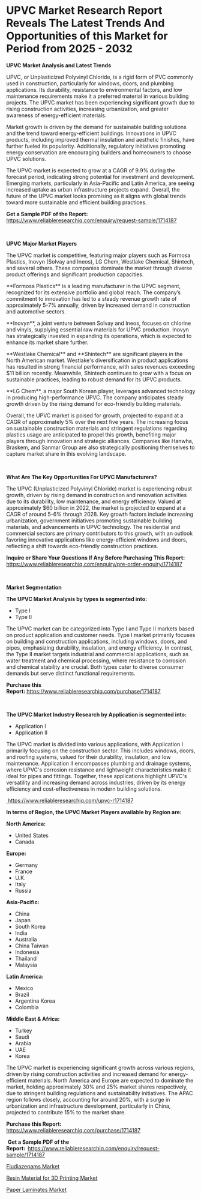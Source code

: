 <p><h1>UPVC Market Research Report Reveals The Latest Trends And Opportunities of this Market for Period from 2025 - 2032</h1></p><p><strong>UPVC Market Analysis and Latest Trends</strong></p>
<p><p>UPVC, or Unplasticized Polyvinyl Chloride, is a rigid form of PVC commonly used in construction, particularly for windows, doors, and plumbing applications. Its durability, resistance to environmental factors, and low maintenance requirements make it a preferred material in various building projects. The UPVC market has been experiencing significant growth due to rising construction activities, increasing urbanization, and greater awareness of energy-efficient materials.</p><p>Market growth is driven by the demand for sustainable building solutions and the trend toward energy-efficient buildings. Innovations in UPVC products, including improved thermal insulation and aesthetic finishes, have further fueled its popularity. Additionally, regulatory initiatives promoting energy conservation are encouraging builders and homeowners to choose UPVC solutions. </p><p>The UPVC market is expected to grow at a CAGR of 9.9% during the forecast period, indicating strong potential for investment and development. Emerging markets, particularly in Asia-Pacific and Latin America, are seeing increased uptake as urban infrastructure projects expand. Overall, the future of the UPVC market looks promising as it aligns with global trends toward more sustainable and efficient building practices.</p></p>
<p><strong>Get a Sample PDF of the Report:&nbsp;</strong> <a href="https://www.reliableresearchiq.com/enquiry/request-sample/1714187?utm_campaign=904&utm_medium=2&utm_source=Github&utm_content=ia&utm_term=11012025&utm_id=upvc">https://www.reliableresearchiq.com/enquiry/request-sample/1714187</a></p>
<p>&nbsp;</p>
<p><strong>UPVC Major Market Players</strong></p>
<p><p>The UPVC market is competitive, featuring major players such as Formosa Plastics, Inovyn (Solvay and Ineos), LG Chem, Westlake Chemical, Shintech, and several others. These companies dominate the market through diverse product offerings and significant production capacities.</p><p>**Formosa Plastics** is a leading manufacturer in the UPVC segment, recognized for its extensive portfolio and global reach. The company’s commitment to innovation has led to a steady revenue growth rate of approximately 5-7% annually, driven by increased demand in construction and automotive sectors. </p><p>**Inovyn**, a joint venture between Solvay and Ineos, focuses on chlorine and vinyls, supplying essential raw materials for UPVC production. Inovyn has strategically invested in expanding its operations, which is expected to enhance its market share further.</p><p>**Westlake Chemical** and **Shintech** are significant players in the North American market. Westlake's diversification in product applications has resulted in strong financial performance, with sales revenues exceeding $11 billion recently. Meanwhile, Shintech continues to grow with a focus on sustainable practices, leading to robust demand for its UPVC products.</p><p>**LG Chem**, a major South Korean player, leverages advanced technology in producing high-performance UPVC. The company anticipates steady growth driven by the rising demand for eco-friendly building materials. </p><p>Overall, the UPVC market is poised for growth, projected to expand at a CAGR of approximately 5% over the next five years. The increasing focus on sustainable construction materials and stringent regulations regarding plastics usage are anticipated to propel this growth, benefiting major players through innovation and strategic alliances. Companies like Hanwha, Braskem, and Sanmar Group are also strategically positioning themselves to capture market share in this evolving landscape.</p></p>
<p>&nbsp;</p>
<p><strong>What Are The Key Opportunities For UPVC Manufacturers?</strong></p>
<p><p>The UPVC (Unplasticized Polyvinyl Chloride) market is experiencing robust growth, driven by rising demand in construction and renovation activities due to its durability, low maintenance, and energy efficiency. Valued at approximately $60 billion in 2022, the market is projected to expand at a CAGR of around 5-6% through 2028. Key growth factors include increasing urbanization, government initiatives promoting sustainable building materials, and advancements in UPVC technology. The residential and commercial sectors are primary contributors to this growth, with an outlook favoring innovative applications like energy-efficient windows and doors, reflecting a shift towards eco-friendly construction practices.</p></p>
<p><strong>Inquire or Share Your Questions If Any Before Purchasing This Report:</strong> <a href="https://www.reliableresearchiq.com/enquiry/pre-order-enquiry/1714187?utm_campaign=904&utm_medium=2&utm_source=Github&utm_content=ia&utm_term=11012025&utm_id=upvc">https://www.reliableresearchiq.com/enquiry/pre-order-enquiry/1714187</a></p>
<p>&nbsp;</p>
<p><strong>Market Segmentation</strong></p>
<p><strong>The UPVC Market Analysis by types is segmented into:</strong></p>
<p><ul><li>Type I</li><li>Type II</li></ul></p>
<p><p>The UPVC market can be categorized into Type I and Type II markets based on product application and customer needs. Type I market primarily focuses on building and construction applications, including windows, doors, and pipes, emphasizing durability, insulation, and energy efficiency. In contrast, the Type II market targets industrial and commercial applications, such as water treatment and chemical processing, where resistance to corrosion and chemical stability are crucial. Both types cater to diverse consumer demands but serve distinct functional requirements.</p></p>
<p><strong>Purchase this Report:&nbsp;</strong><a href="https://www.reliableresearchiq.com/purchase/1714187?utm_campaign=904&utm_medium=2&utm_source=Github&utm_content=ia&utm_term=11012025&utm_id=upvc">https://www.reliableresearchiq.com/purchase/1714187</a></p>
<p>&nbsp;</p>
<p><strong>The UPVC Market Industry Research by Application is segmented into:</strong></p>
<p><ul><li>Application I</li><li>Application II</li></ul></p>
<p><p>The UPVC market is divided into various applications, with Application I primarily focusing on the construction sector. This includes windows, doors, and roofing systems, valued for their durability, insulation, and low maintenance. Application II encompasses plumbing and drainage systems, where UPVC's corrosion resistance and lightweight characteristics make it ideal for pipes and fittings. Together, these applications highlight UPVC's versatility and increasing demand across industries, driven by its energy efficiency and cost-effectiveness in modern building solutions.</p></p>
<p><a href="https://www.reliableresearchiq.com/upvc-r1714187?utm_campaign=904&utm_medium=2&utm_source=Github&utm_content=ia&utm_term=11012025&utm_id=upvc">&nbsp;https://www.reliableresearchiq.com/upvc-r1714187</a></p>
<p><strong>In terms of Region, the UPVC Market Players available by Region are:</strong></p>
<p>
    <p> <strong> North America: </strong>
        <ul>
            <li>United States</li>
            <li>Canada</li>
        </ul>
        </p> 
    <p> <strong> Europe: </strong>
        <ul>
            <li>Germany</li>
            <li>France</li>
            <li>U.K.</li>
            <li>Italy</li>
            <li>Russia</li>
        </ul>
        </p> 
    <p> <strong> Asia-Pacific: </strong>
        <ul>
            <li>China</li>
            <li>Japan</li>
            <li>South Korea</li>
            <li>India</li>
            <li>Australia</li>
            <li>China Taiwan</li>
            <li>Indonesia</li>
            <li>Thailand</li>
            <li>Malaysia</li>
        </ul>
        </p> 
    <p> <strong> Latin America: </strong>
        <ul>
            <li>Mexico</li>
            <li>Brazil</li>
            <li>Argentina Korea</li>
            <li>Colombia</li>
        </ul>
        </p> 
    <p> <strong> Middle East & Africa: </strong>
        <ul>
            <li>Turkey</li>
            <li>Saudi</li>
            <li>Arabia</li>
            <li>UAE</li>
            <li>Korea</li>
        </ul>
    </p>
    </p>
<p><p>The UPVC market is experiencing significant growth across various regions, driven by rising construction activities and increased demand for energy-efficient materials. North America and Europe are expected to dominate the market, holding approximately 30% and 25% market shares respectively, due to stringent building regulations and sustainability initiatives. The APAC region follows closely, accounting for around 20%, with a surge in urbanization and infrastructure development, particularly in China, projected to contribute 15% to the market share.</p></p>
<p><strong>Purchase this Report: </strong><a href="https://www.reliableresearchiq.com/purchase/1714187?utm_campaign=904&utm_medium=2&utm_source=Github&utm_content=ia&utm_term=11012025&utm_id=upvc">https://www.reliableresearchiq.com/purchase/1714187</a></p>
<p>&nbsp;<strong>Get a Sample PDF of the Report:&nbsp;&nbsp;</strong><a href="https://www.reliableresearchiq.com/enquiry/request-sample/1714187?utm_campaign=904&utm_medium=2&utm_source=Github&utm_content=ia&utm_term=11012025&utm_id=upvc">https://www.reliableresearchiq.com/enquiry/request-sample/1714187</a></p>
<p><strong></strong></p>
<p><p><a href="https://github.com/chongseney974/Market-Research-Report-List-1/blob/main/fludiazepams-market.md?utm_campaign=904&utm_medium=2&utm_source=Github&utm_content=ia&utm_term=11012025&utm_id=upvc">Fludiazepams Market</a></p><p><a href="https://github.com/rosalinebhakta48/Market-Research-Report-List-1/blob/main/resin-material-for-3d-printing-market.md?utm_campaign=904&utm_medium=2&utm_source=Github&utm_content=ia&utm_term=11012025&utm_id=upvc">Resin Material for 3D Printing Market</a></p><p><a href="https://github.com/nathaliehurles7142/Market-Research-Report-List-1/blob/main/paper-laminates-market.md?utm_campaign=904&utm_medium=2&utm_source=Github&utm_content=ia&utm_term=11012025&utm_id=upvc">Paper Laminates Market</a></p></p>